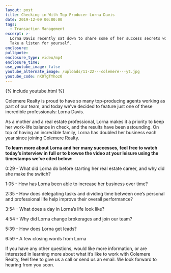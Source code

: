 ```yaml
---
layout: post
title: Checking in With Top Producer Lorna Davis
date: 2019-12-09 00:00:00
tags:
  - Transaction Management
excerpt: >-
  Lorna Davis recently sat down to share some of her success secrets with us.
  Take a listen for yourself.
enclosure:
pullquote:
enclosure_type: video/mp4
enclosure_time:
use_youtube_image: false
youtube_alternate_image: /uploads/11-22---colemere---yt.jpg
youtube_code: nK0TgTYhoz0
---
```


{% include youtube.html %}

Colemere Realty is proud to have so many top-producing agents working as part of our team, and today we’ve decided to feature just one of these incredible professionals: Lorna Davis.

As a mother and a real estate professional, Lorna makes it a priority to keep her work-life balance in check, and the results have been astounding. On top of having an incredible family, Lorna has doubled her business each year since joining Colemere Realty.

**To learn more about Lorna and her many successes, feel free to watch today’s interview in full or to browse the video at your leisure using the timestamps we’ve cited below:**

0:29 - What did Lorna do before starting her real estate career, and why did she make the switch?

1:05 - How has Lorna been able to increase her business over time?

2:35 - How does delegating tasks and dividing time between one’s personal and professional life help improve their overall performance?

3:54 - What does a day in Lorna’s life look like?

4:54 - Why did Lorna change brokerages and join our team?

5:39 - How does Lorna get leads?

6:59 - A few closing words from Lorna

If you have any other questions, would like more information, or are interested in learning more about what it’s like to work with Colemere Realty, feel free to give us a call or send us an email. We look forward to hearing from you soon.